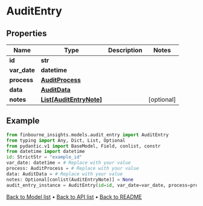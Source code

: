 # AuditEntry

## Properties
Name | Type | Description | Notes
------------ | ------------- | ------------- | -------------
**id** | **str** |  | 
**var_date** | **datetime** |  | 
**process** | [**AuditProcess**](AuditProcess.md) |  | 
**data** | [**AuditData**](AuditData.md) |  | 
**notes** | [**List[AuditEntryNote]**](AuditEntryNote.md) |  | [optional] 
## Example

```python
from finbourne_insights.models.audit_entry import AuditEntry
from typing import Any, Dict, List, Optional
from pydantic.v1 import BaseModel, Field, conlist, constr
from datetime import datetime
id: StrictStr = "example_id"
var_date: datetime = # Replace with your value
process: AuditProcess = # Replace with your value
data: AuditData = # Replace with your value
notes: Optional[conlist(AuditEntryNote)] = None
audit_entry_instance = AuditEntry(id=id, var_date=var_date, process=process, data=data, notes=notes)

```

[Back to Model list](../README.md#documentation-for-models) &#8226; [Back to API list](../README.md#documentation-for-api-endpoints) &#8226; [Back to README](../README.md)

